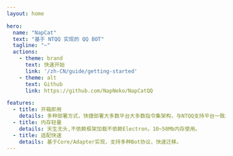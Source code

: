 ```yaml
---
layout: home

hero:
  name: "NapCat"
  text: "基于 NTQQ 实现的 QQ BOT"
  tagline: "~"
  actions:
    - theme: brand
      text: 快速开始
      link: '/zh-CN/guide/getting-started'
    - theme: alt
      text: Github
      link: https://github.com/NapNeko/NapCatQQ

features:
  - title: 开箱即用
    details: 多种部署方式，快捷部署大多数平台大多数指令集架构，与NTQQ支持平台一致。
  - title: 内存轻量
    details: 天生无头,不依赖框架加载不依赖Electron，10~50Mb内存使用。
  - title: 适配快速
    details: 基于Core/Adapter实现，支持多种Bot协议，快速迁移。
---
```


